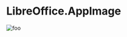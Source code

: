 # LibreOffice.AppImage

![foo](https://github.com/nx-appbuild-hub/LibreOffice.AppImage//actions/workflows/makefile.yml/badge.svg)

